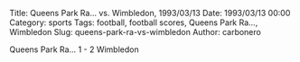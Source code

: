 Title: Queens Park Ra… vs. Wimbledon, 1993/03/13
Date: 1993/03/13 00:00
Category: sports
Tags: football, football scores, Queens Park Ra…, Wimbledon
Slug: queens-park-ra-vs-wimbledon
Author: carbonero


Queens Park Ra… 1 - 2 Wimbledon
